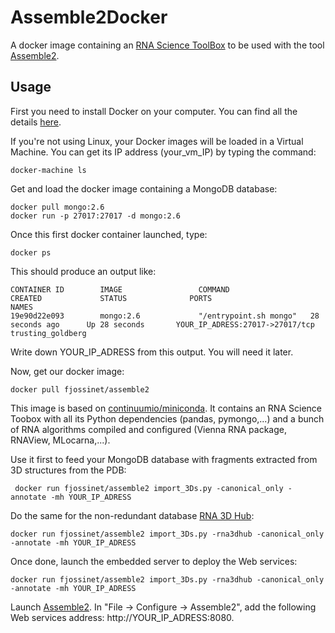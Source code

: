 Assemble2Docker
===============

A docker image containing an [RNA Science ToolBox](http://fjossinet.github.io/RNA-Science-Toolbox/) to be used with the tool [Assemble2](http://www.bioinformatics.org/assemble/).

Usage
-----

First you need to install Docker on your computer. You can find all the details [here](https://docs.docker.com/engine/installation/).

If you're not using Linux, your Docker images will be loaded in a Virtual Machine. You can get its IP address (your_vm_IP) by typing the command:

    docker-machine ls

Get and load the docker image containing a MongoDB database:  

    docker pull mongo:2.6
    docker run -p 27017:27017 -d mongo:2.6

Once this first docker container launched, type:

    docker ps

This should produce an output like:

    CONTAINER ID        IMAGE                 COMMAND                  CREATED             STATUS              PORTS                           NAMES
    19e90d22e093        mongo:2.6             "/entrypoint.sh mongo"   28 seconds ago      Up 28 seconds       YOUR_IP_ADRESS:27017->27017/tcp   trusting_goldberg

Write down YOUR_IP_ADRESS from this output. You will need it later.

Now, get our docker image:

    docker pull fjossinet/assemble2

This image is based on [continuumio/miniconda](https://github.com/ContinuumIO/docker-images/tree/master/miniconda). It contains an RNA Science Toobox with all its Python dependencies (pandas, pymongo,...) and a bunch of RNA algorithms compiled and configured (Vienna RNA package, RNAView, MLocarna,...).

Use it first to feed your MongoDB database with fragments extracted from 3D structures from the PDB:

     docker run fjossinet/assemble2 import_3Ds.py -canonical_only -annotate -mh YOUR_IP_ADRESS

Do the same for the non-redundant database [RNA 3D Hub](http://rna.bgsu.edu/rna3dhub/):

    docker run fjossinet/assemble2 import_3Ds.py -rna3dhub -canonical_only -annotate -mh YOUR_IP_ADRESS

Once done, launch the embedded server to deploy the Web services:

    docker run fjossinet/assemble2 import_3Ds.py -rna3dhub -canonical_only -annotate -mh YOUR_IP_ADRESS

Launch [Assemble2](http://www.bioinformatics.org/assemble/). In "File -> Configure -> Assemble2", add the following Web services address: http://YOUR_IP_ADRESS:8080.
